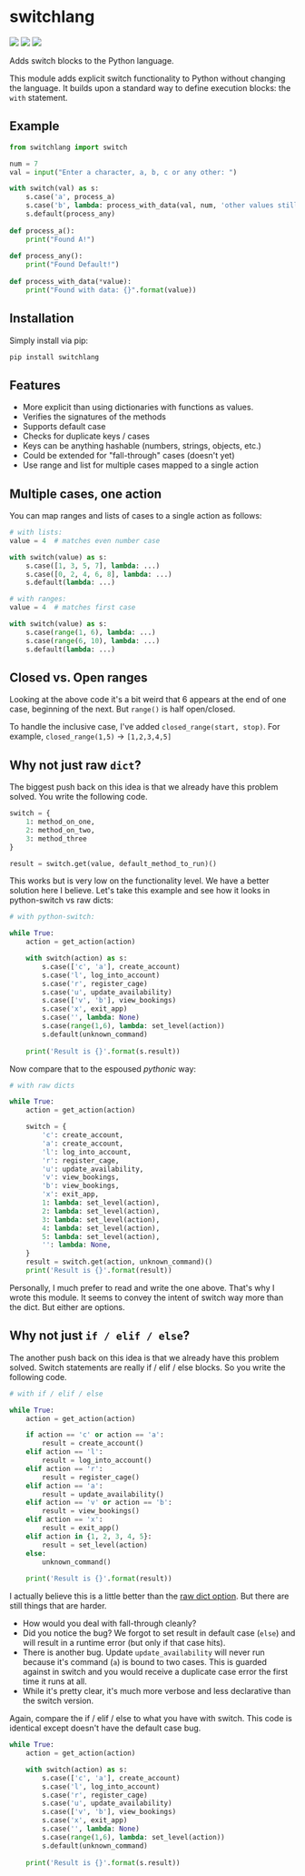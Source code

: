 # switchlang
[![](https://img.shields.io/badge/python-3.6+-blue.svg)](https://www.python.org/downloads/) 
[![](https://img.shields.io/pypi/l/markdown-subtemplate.svg)](https://github.com/mikeckennedy/python-switch/blob/master/LICENSE)
[![](https://img.shields.io/pypi/dm/python-switch.svg)](https://test.pypi.org/project/switchlang/)


Adds switch blocks to the Python language.

This module adds explicit switch functionality to Python 
without changing the language. It builds upon a standard
way to define execution blocks: the `with` statement.

## Example

```python
from switchlang import switch

num = 7
val = input("Enter a character, a, b, c or any other: ")

with switch(val) as s:
    s.case('a', process_a)
    s.case('b', lambda: process_with_data(val, num, 'other values still'))
    s.default(process_any)
    
def process_a():
    print("Found A!")
    
def process_any():
    print("Found Default!")
    
def process_with_data(*value):
    print("Found with data: {}".format(value))
``` 

## Installation

Simply install via pip:

```bash
pip install switchlang
```

## Features

* More explicit than using dictionaries with functions as values.
* Verifies the signatures of the methods
* Supports default case
* Checks for duplicate keys / cases
* Keys can be anything hashable (numbers, strings, objects, etc.)
* Could be extended for "fall-through" cases (doesn't yet)
* Use range and list for multiple cases mapped to a single action

## Multiple cases, one action

You can map ranges and lists of cases to a single action as follows:

```python
# with lists:
value = 4  # matches even number case

with switch(value) as s:
    s.case([1, 3, 5, 7], lambda: ...)
    s.case([0, 2, 4, 6, 8], lambda: ...)
    s.default(lambda: ...)
```

```python
# with ranges:
value = 4  # matches first case

with switch(value) as s:
    s.case(range(1, 6), lambda: ...)
    s.case(range(6, 10), lambda: ...)
    s.default(lambda: ...)
```

## Closed vs. Open ranges

Looking at the above code it's a bit weird that 6 appears 
at the end of one case, beginning of the next. But `range()` is
half open/closed. 

To handle the inclusive case, I've added `closed_range(start, stop)`.
For example, `closed_range(1,5)` -> `[1,2,3,4,5]` 

## Why not just raw `dict`?

The biggest push back on this idea is that we already have this problem solved.
You write the following code.

```python
switch = {
    1: method_on_one,
    2: method_on_two,
    3: method_three
}

result = switch.get(value, default_method_to_run)()
```

This works but is very low on the functionality level. We have a better solution here 
I believe. Let's take this example and see how it looks in python-switch vs raw dicts:

```python
# with python-switch:

while True:
    action = get_action(action)

    with switch(action) as s:
        s.case(['c', 'a'], create_account)
        s.case('l', log_into_account)
        s.case('r', register_cage)
        s.case('u', update_availability)
        s.case(['v', 'b'], view_bookings)
        s.case('x', exit_app)
        s.case('', lambda: None)
        s.case(range(1,6), lambda: set_level(action))
        s.default(unknown_command)
    
    print('Result is {}'.format(s.result))
```

Now compare that to the espoused *pythonic* way:

```python
# with raw dicts

while True:
    action = get_action(action)

    switch = {
        'c': create_account,
        'a': create_account,
        'l': log_into_account,
        'r': register_cage,
        'u': update_availability,
        'v': view_bookings,
        'b': view_bookings,
        'x': exit_app,
        1: lambda: set_level(action),
        2: lambda: set_level(action),
        3: lambda: set_level(action),
        4: lambda: set_level(action),
        5: lambda: set_level(action),
        '': lambda: None,
    }
    result = switch.get(action, unknown_command)()
    print('Result is {}'.format(result))
```

Personally, I much prefer to read and write the one above. That's why I wrote this module.
It seems to convey the intent of switch way more than the dict. But either are options.

## Why not just `if / elif / else`?

The another push back on this idea is that we already have this problem solved.
Switch statements are really if / elif / else blocks. So you write the following code.

```python
# with if / elif / else

while True:
    action = get_action(action)

    if action == 'c' or action == 'a':
        result = create_account()
    elif action == 'l':
        result = log_into_account()
    elif action == 'r':
        result = register_cage()
    elif action == 'a':
        result = update_availability()
    elif action == 'v' or action == 'b':
        result = view_bookings()
    elif action == 'x':
        result = exit_app()
    elif action in {1, 2, 3, 4, 5}:
        result = set_level(action)
    else:
        unknown_command()
        
    print('Result is {}'.format(result))
```

I actually believe this is a little better than the 
[raw dict option](https://github.com/mikeckennedy/python-switch#why-not-just-raw-dict).
But there are still things that are harder. 

* How would you deal with fall-through cleanly?
* Did you notice the bug? We forgot to set result in default case (`else`) and will result in a runtime error (but only if that case hits).
* There is another bug. Update `update_availability` will never run because it's command (`a`) is bound to two cases. 
This is guarded against in switch and you would receive a duplicate case error the first time it runs at all.
* While it's pretty clear, it's much more verbose and less declarative than the switch version. 

Again, compare the if / elif / else to what you have with switch. This code is identical except 
doesn't have the default case bug.

```python
while True:
    action = get_action(action)

    with switch(action) as s:
        s.case(['c', 'a'], create_account)
        s.case('l', log_into_account)
        s.case('r', register_cage)
        s.case('u', update_availability)
        s.case(['v', 'b'], view_bookings)
        s.case('x', exit_app)
        s.case('', lambda: None)
        s.case(range(1,6), lambda: set_level(action))
        s.default(unknown_command)
    
    print('Result is {}'.format(s.result))
```
